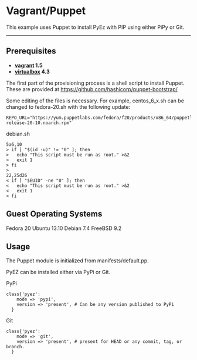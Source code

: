 Vagrant/Puppet
=======

This example uses Puppet to install PyEz with PIP using either PiPy or Git.

----------


Prerequisites
---------


- **[vagrant](http://www.vagrantup.com) 1.5**
- **[virtualbox](http://www.virtualbox.org) 4.3**

The first part of the provisioning process is a shell script to install Puppet.  These are provided at https://github.com/hashicorp/puppet-bootstrap/

Some editing of the files is necessary.  For example, centos_6_x.sh can be changed to fedora-20.sh with the following update:
```
REPO_URL="https://yum.puppetlabs.com/fedora/f20/products/x86_64/puppetlabs-release-20-10.noarch.rpm"
```


debian.sh
```
5a6,10
> if [ "$(id -u)" != "0" ]; then
>   echo "This script must be run as root." >&2
>   exit 1
> fi
> 
22,25d26
< if [ "$EUID" -ne "0" ]; then
<   echo "This script must be run as root." >&2
<   exit 1
< fi
```

Guest Operating Systems
---------------
Fedora 20
Ubuntu 13.10
Debian 7.4
FreeBSD 9.2


Usage
---------------
The Puppet module is initialized from manifests/default.pp.

PyEZ can be installed either via PyPi or Git.

PyPi
```
class{'pyez':
    mode => 'pypi',
	version => 'present', # Can be any version published to PyPi
  }
```

Git
```
class{'pyez':
    mode => 'git',
	version => 'present', # present for HEAD or any commit, tag, or branch.
  }
 ```

